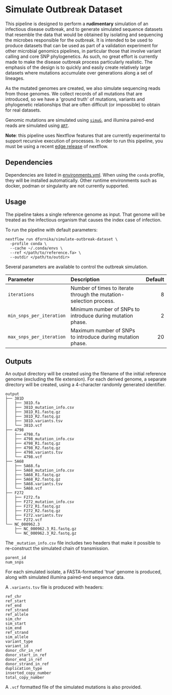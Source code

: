 # Simulate Outbreak Dataset
This pipeline is designed to perform a **rudimentary** simulation of an infectious disease outbreak, and to generate simulated sequence datasets
that resemble the data that would be obtained by isolating and sequencing the microbes responsible for the outbreak. It is intended to be used
to produce datasets that can be used as part of a validation experiment for other microbial genomics pipelines, in particular those that involve
variant calling and core SNP phylogenetics. As such, no great effort is currently made to make the disease outbreak process particularly realistic.
The emphasis of the design is to quickly and easily create relatively large datasets where mutations accumulate over generations along a set of lineages.

As the mutated genomes are created, we also simulate sequencing reads from those genomes. We collect records of all mutations that are introduced, so
we have a 'ground truth' of mutations, variants and phylogenetic relationships that are often difficult (or impossible) to obtain for real datasets. 

Genomic mutations are simulated using [`simuG`](https://github.com/yjx1217/simuG), and illumina paired-end reads are simulated using
[`ART`](https://www.niehs.nih.gov/research/resources/software/biostatistics/art/index.cfm).

**Note**: this pipeline uses Nextflow features that are currently experimental to support recursive execution of processes. In order to run this
pipeline, you must be using a recent [edge release](https://www.nextflow.io/docs/latest/getstarted.html#stable-edge-releases) of nextflow.

## Dependencies
Dependencies are listed in [environments.yml](environments/environment.yml). When using the `conda` profile, they will be installed automatically.
Other runtime environments such as docker, podman or singularity are not currently supported.

## Usage
The pipeline takes a single reference genome as input. That genome will be treated as the infectious organism that causes the index case of infection.

To run the pipeline with default parameters:

```
nextflow run dfornika/simulate-outbreak-dataset \
  -profile conda \
  --cache ~/.conda/envs \
  --ref </path/to/reference.fa> \
  --outdir </path/to/outdir>
```

Several parameters are available to control the outbreak simulation.

| Parameter                | Description                                                        | Default |
|:-------------------------|:-------------------------------------------------------------------|--------:|
| `iterations`             | Number of times to iterate through the mutation-selection process. | 8       |
| `min_snps_per_iteration` | Minimum number of SNPs to introduce during mutation phase.         | 2       |
| `max_snps_per_iteration` | Maximum number of SNPs to introduce during mutation phase.         | 20      |

## Outputs
An output directory will be created using the filename of the initial reference genome (excluding the file extension).
For each derived genome, a separate directory will be created, using a 4-character randomly generated identifier.

```
output
├── 381D
│   ├── 381D.fa
│   ├── 381D_mutation_info.csv
│   ├── 381D_R1.fastq.gz
│   ├── 381D_R2.fastq.gz
│   ├── 381D.variants.tsv
│   └── 381D.vcf
├── 4798
│   ├── 4798.fa
│   ├── 4798_mutation_info.csv
│   ├── 4798_R1.fastq.gz
│   ├── 4798_R2.fastq.gz
│   ├── 4798.variants.tsv
│   └── 4798.vcf
├── 5A68
│   ├── 5A68.fa
│   ├── 5A68_mutation_info.csv
│   ├── 5A68_R1.fastq.gz
│   ├── 5A68_R2.fastq.gz
│   ├── 5A68.variants.tsv
│   └── 5A68.vcf
├── F272
│   ├── F272.fa
│   ├── F272_mutation_info.csv
│   ├── F272_R1.fastq.gz
│   ├── F272_R2.fastq.gz
│   ├── F272.variants.tsv
│   └── F272.vcf
└── NC_000962.3
    ├── NC_000962.3_R1.fastq.gz
    └── NC_000962.3_R2.fastq.gz
```

The `_mutation_info.csv` file includes two headers that make it possible to re-construct the simulated chain of transmission.

```
parent_id
num_snps
```

For each simulated isolate, a FASTA-formatted 'true' genome is produced, along with simulated illumina paired-end sequence data.

A `.variants.tsv` file is produced with headers:

```
ref_chr
ref_start
ref_end
ref_strand
ref_allele
sim_chr
sim_start
sim_end
ref_strand
sim_allele
variant_type
variant_id
donor_chr_in_ref
donor_start_in_ref
donor_end_in_ref
donor_strand_in_ref
duplication_type
inserted_copy_number
total_copy_number
```

A `.vcf` formatted file of the simulated mutations is also provided.
